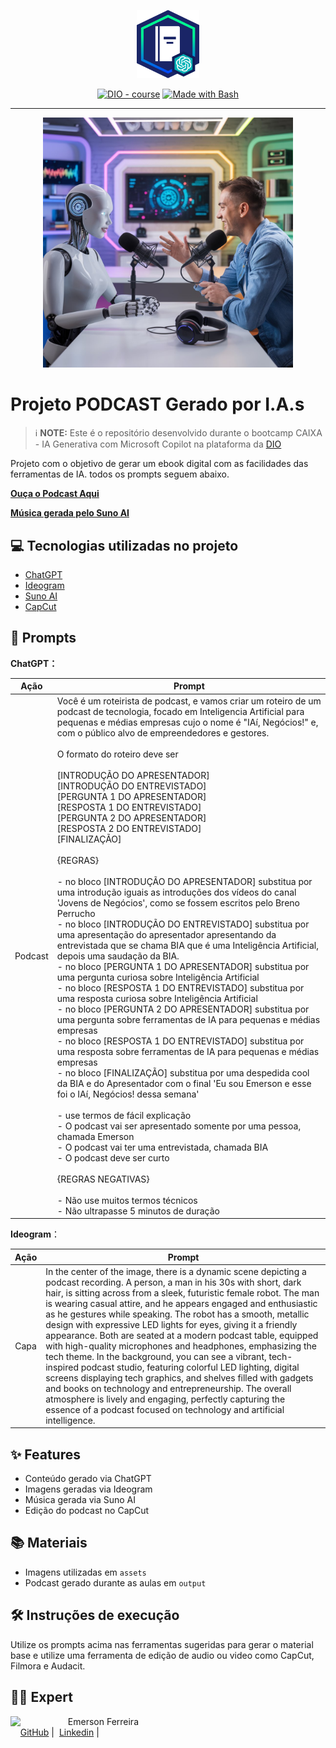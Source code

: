 <p align="center">
    <img width="100" src="./assets/banner.png">
</p>


<p align="center">
<a href="https://dio.me/"><img src="https://img.shields.io/badge/DIO-Course-28DA77?logo=youtube" alt="DIO - course"></a>
<a href="https://www.gnu.org/software/bash/" title="Go to Bash homepage"><img src="https://img.shields.io/badge/Prompt-Project-blue?logo=gnu-bash&amp;logoColor=white" alt="Made with Bash"></a></p>

-------


<p align="center">
<img 
    src="./assets/cover.jpeg"
    width="400"  
/>
</p>

# Projeto PODCAST Gerado por I.A.s


 > ℹ️ **NOTE:** Este é o repositório desenvolvido durante o bootcamp CAIXA - IA Generativa com Microsoft Copilot na plataforma da [DIO](https://dio.me)

Projeto com o objetivo de gerar um ebook digital com as facilidades das ferramentas de IA. todos os prompts seguem abaixo.

[**Ouça o Podcast Aqui**](https://soundcloud.com/oemeferreira/podcast_iai_negocios)

[**Música gerada pelo Suno AI**](https://soundcloud.com/oemeferreira/musica_suno)

## 💻 Tecnologias utilizadas no projeto

- [ChatGPT](https://chat.openai.com/) 
- [Ideogram](https://ideogram.ai/)
- [Suno AI](https://suno.com/)
- [CapCut](https://www.capcut.com/pt-br/)

## 🧠 Prompts


**ChatGPT：**

|   Ação   |Prompt                                                                                                                                                                                                                                                                         |
| :------: | ------------------------------------------------------------------------------------------------------------------------------------------------------------------------------------------------------------------------------------------------------------------------------ |
|  Podcast  | Você é um roteirista de podcast, e vamos criar um  roteiro de um podcast de tecnologia, focado em Inteligencia Artificial para pequenas e médias empresas cujo o nome é "IAí, Negócios!" e,  com o público alvo de empreendedores e gestores. <br><br> O formato do roteiro deve ser <br><br> [INTRODUÇÃO DO APRESENTADOR] <br> [INTRODUÇÃO DO ENTREVISTADO] <br> [PERGUNTA 1 DO APRESENTADOR] <br> [RESPOSTA 1 DO ENTREVISTADO] <br> [PERGUNTA 2 DO APRESENTADOR] <br> [RESPOSTA 2 DO ENTREVISTADO] <br> [FINALIZAÇÃO] <br><br> {REGRAS} <br><br> - no bloco [INTRODUÇÃO DO APRESENTADOR] substitua por uma introdução iguais as introduções dos vídeos do canal 'Jovens de Negócios', como se fossem escritos pelo Breno Perrucho <br>- no bloco [INTRODUÇÃO DO ENTREVISTADO] substitua por uma apresentação do apresentador apresentando da entrevistada que se chama BIA que é uma Inteligência Artificial, depois uma saudação da BIA. <br> - no bloco [PERGUNTA 1 DO APRESENTADOR] substitua por uma pergunta curiosa sobre Inteligência Artificial <br> - no bloco [RESPOSTA 1 DO ENTREVISTADO] substitua por uma resposta curiosa sobre Inteligência Artificial <br> - no bloco [PERGUNTA 2 DO APRESENTADOR] substitua por uma pergunta sobre ferramentas de IA para pequenas e médias empresas <br> - no bloco [RESPOSTA 1 DO ENTREVISTADO] substitua por uma resposta sobre ferramentas de IA para pequenas e médias empresas <br> - no bloco [FINALIZAÇÃO] substitua por uma despedida cool da BIA e do Apresentador com o final 'Eu sou Emerson e esse foi o IAí, Negócios! dessa semana' <br><br> - use termos de fácil explicação <br> - O podcast vai ser apresentado somente por uma pessoa, chamada Emerson <br> - O podcast vai ter uma entrevistada, chamada BIA <br> - O podcast deve ser curto <br><br> {REGRAS NEGATIVAS} <br><br> - Não use muitos termos técnicos <br> - Não ultrapasse 5 minutos de duração |


**Ideogram**：

|  Ação  | Prompt                                                                                 |
| :----: | -------------------------------------------------------------------------------------- |
| Capa   | In the center of the image, there is a dynamic scene depicting a podcast recording. A person, a man in his 30s with short, dark hair, is sitting across from a sleek, futuristic female robot. The man is wearing casual attire, and he appears engaged and enthusiastic as he gestures while speaking. The robot has a smooth, metallic design with expressive LED lights for eyes, giving it a friendly appearance. Both are seated at a modern podcast table, equipped with high-quality microphones and headphones, emphasizing the tech theme. In the background, you can see a vibrant, tech-inspired podcast studio, featuring colorful LED lighting, digital screens displaying tech graphics, and shelves filled with gadgets and books on technology and entrepreneurship. The overall atmosphere is lively and engaging, perfectly capturing the essence of a podcast focused on technology and artificial intelligence. |

## ✨ Features

- Conteúdo gerado via ChatGPT
- Imagens geradas via Ideogram
- Música gerada via Suno AI
- Edição do podcast no CapCut

## 📚 Materiais

- Imagens utilizadas em `assets`
- Podcast gerado durante as aulas em `output`

## 🛠️ Instruções de execução

Utilize os prompts acima nas ferramentas sugeridas para gerar o material base e utilize uma ferramenta de edição de audio ou video como CapCut, Filmora e Audacit.

## 👨‍💻 Expert

<p>
    <img 
      align=left 
      margin=10 
      width=80 
      src="https://avatars.githubusercontent.com/u/25356892?v=4"
    />
    <p>&nbsp&nbsp&nbspEmerson Ferreira<br>
    &nbsp&nbsp&nbsp
    <a href="https://github.com/oemeferreira">GitHub</a>&nbsp;|&nbsp;
    <a href="https://linkedin.com/in/oemeferreira">Linkedin</a>&nbsp;|&nbsp;</p>
</p>
<br/><br/>
<p>
